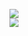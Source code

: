 [![](https://img.shields.io/badge/Made%20With-Github%20Spray-lightgrey.svg?style=for-the-badge&logo=github)](https://github.com/Annihil/github-spray#29307)  
[![](https://i.imgur.com/2DrTn0Z.gif)](https://github.com/Annihil/github-spray)